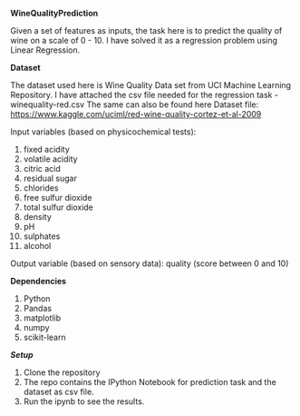 **WineQualityPrediction**

Given a set of features as inputs, the task here is to predict the quality of wine on a scale of 0 - 10. I have solved it as a regression problem using Linear Regression.

**Dataset**

The dataset used here is Wine Quality Data set from UCI Machine Learning Repository. I have attached the csv file needed for the regression task - winequality-red.csv The same can also be found here Dataset file: https://www.kaggle.com/uciml/red-wine-quality-cortez-et-al-2009

Input variables (based on physicochemical tests):

1. fixed acidity
2. volatile acidity
3. citric acid
4. residual sugar
5. chlorides
6. free sulfur dioxide
7. total sulfur dioxide
8. density
9. pH
10. sulphates
11. alcohol

Output variable (based on sensory data): quality (score between 0 and 10)

**Dependencies**

1. Python
2. Pandas
3. matplotlib
4. numpy
5. scikit-learn

***Setup***

1. Clone the repository
2. The repo contains the IPython Notebook for prediction task and the dataset as csv file.
3. Run the ipynb to see the results.

